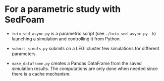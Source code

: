 # For a parametric study with SedFoam

- `tuto_sed_async.py` is a parametric script (see `./tuto_sed_async.py -h`) launching a
  simulation and controlling it from Python.

- `submit_simuls.py` submits on a LEGI cluster few simulations for different parameters.

- `make_dataframe.py` creates a Pandas DataFrame from the saved simulation results. The
  computations are only done when needed since there is a cache mechanism.
